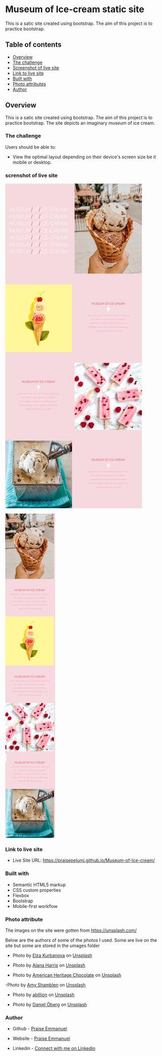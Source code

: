 # Museum of Ice-cream static site

This is a satic site created using bootstrap. The aim of this project is to practice bootstrap. 

## Table of contents

- [Overview](#overview)
- [The challenge](#the-challenge)
- [Screenshot of live site](#screenshot-of-live-site)
- [Link to live site](#link-to-live-site)
- [Built with](#built-with)
- [Photo attributes](#photo-attributes)
- [Author](#author)

## Overview

This is a satic site created using bootstrap. The aim of this project is to practice bootstrap. The site depicts an imaginary museum of ice cream. 

### The challenge

Users should be able to:
- View the optimal layout depending on their device's screen size be it mobile or desktop. 

### screnshot of live site

![Desktop Site](images/desktop-image.jpg?raw=true "Desktop Site")

![Mobile Site](images/mobile-museum.jpg?raw=true "Mobile Site")

### Link to live site

- Live Site URL: https://praisepelumi.github.io/Museum-of-Ice-cream/

### Built with
- Semantic HTML5 markup
- CSS custom properties
- Flexbox
- Bootstrap
- Mobile-first workflow

### Photo attribute
The images on the site were gotten from https://unsplash.com/

Below are the authors of some of the photos I used. Some are live on the site but some are stored in the umages folder 
- Photo by <a href="https://unsplash.com/@kurbanova?utm_source=unsplash&utm_medium=referral&utm_content=creditCopyText">Elza Kurbanova</a> on <a href="https://unsplash.com/s/photos/ice-cream?utm_source=unsplash&utm_medium=referral&utm_content=creditCopyText">Unsplash</a> 

- Photo by <a href="https://unsplash.com/@alanaharris?utm_source=unsplash&utm_medium=referral&utm_content=creditCopyText">Alana Harris</a> on <a href="https://unsplash.com/s/photos/ice-cream?utm_source=unsplash&utm_medium=referral&utm_content=creditCopyText">Unsplash</a>

- Photo by <a href="https://unsplash.com/@americanheritagechocolate?utm_source=unsplash&utm_medium=referral&utm_content=creditCopyText">American Heritage Chocolate</a> on <a href="https://unsplash.com/s/photos/ice-cream?utm_source=unsplash&utm_medium=referral&utm_content=creditCopyText">Unsplash</a>
  
-Photo by <a href="https://unsplash.com/@amyshamblen?utm_source=unsplash&utm_medium=referral&utm_content=creditCopyText">Amy Shamblen</a> on <a href="https://unsplash.com/s/photos/ice-cream?utm_source=unsplash&utm_medium=referral&utm_content=creditCopyText">Unsplash</a>
  
- Photo by <a href="https://unsplash.com/@abillion?utm_source=unsplash&utm_medium=referral&utm_content=creditCopyText">abillion</a> on <a href="https://unsplash.com/s/photos/ice-cream?utm_source=unsplash&utm_medium=referral&utm_content=creditCopyText">Unsplash</a>
  
- Photo by <a href="https://unsplash.com/@artic_studios?utm_source=unsplash&utm_medium=referral&utm_content=creditCopyText">Daniel Öberg</a> on <a href="https://unsplash.com/s/photos/ice-cream?utm_source=unsplash&utm_medium=referral&utm_content=creditCopyText">Unsplash</a>

### Author
- Github - [Praise Emmanuel](https://github.com/praisepelumi)  

- Website - [Praise Emmanuel](https://www.praiseemmanuel.com/) 

- Linkedin - [Connect with me on Linkedin](https://www.linkedin.com/in/praise-emmanuel-37378a1a8/)